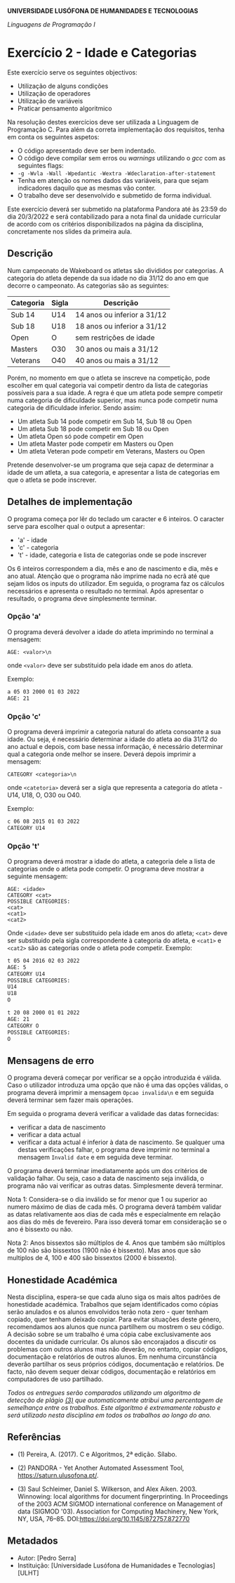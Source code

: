 **UNIVERSIDADE LUSÓFONA DE HUMANIDADES E TECNOLOGIAS**

*Linguagens de Programação I*

# Exercício 2 - Idade e Categorias

Este exercício serve os seguintes objectivos:
- Utilização de alguns condições
- Utilização de operadores
- Utilização de variáveis
- Praticar pensamento algoritmico

Na resolução destes exercícios deve ser utilizada a Linguagem de Programação C. Para além da correta implementação dos requisitos, tenha em conta os seguintes aspetos:
- O código apresentado deve ser bem indentado. 
- O código deve compilar sem erros ou *warnings* utilizando o *gcc* com as seguintes flags:
- `-g -Wvla -Wall -Wpedantic -Wextra -Wdeclaration-after-statement`
- Tenha em atenção os nomes dados das variáveis, para que sejam indicadores daquilo que as mesmas vão conter.
- O trabalho deve ser desenvolvido e submetido de forma individual.

Este exercício deverá ser submetido na plataforma Pandora até às 23:59 do dia 20/3/2022 e será contabilizado para a nota final da unidade curricular de acordo com os critérios disponibilizados na página da disciplina, concretamente nos slides da primeira aula.

## Descrição

Num campeonato de Wakeboard os atletas são divididos por categorias. A categoria do atleta depende da sua idade no dia 31/12 do ano em que decorre o campeonato. As categorias são as seguintes:

| Categoria | Sigla | Descrição                   |
|-----------|-------|-----------------------------|
| Sub 14    | U14   | 14 anos ou inferior a 31/12 |
| Sub 18    | U18   | 18 anos ou inferior a 31/12 |
| Open      | O     | sem restrições de idade     |
| Masters   | O30   | 30 anos ou mais a 31/12     |
| Veterans  | O40   | 40 anos ou mais a 31/12     |

Porém, no momento em que o atleta se inscreve na competição, pode escolher em qual categoria vai competir dentro da lista de categorias possíveis para a sua idade. A regra é que um atleta pode sempre competir numa categoria de dificuldade superior, mas nunca pode competir numa categoria de dificuldade inferior. Sendo assim:
- Um atleta Sub 14 pode competir em Sub 14, Sub 18 ou Open
- Um atleta Sub 18 pode competir em Sub 18 ou Open
- Um atleta Open só pode competir em Open
- Um atleta Master pode competir em Masters ou Open
- Um atleta Veteran pode competir em Veterans, Masters ou Open

Pretende desenvolver-se um programa que seja capaz de determinar a idade de um atleta, a sua categoria, e apresentar a lista de categorias em que o atleta se pode inscrever.

## Detalhes de implementação

O programa começa por lêr do teclado um caracter e 6 inteiros. O caracter serve para escolher qual o output a apresentar:
- 'a' - idade
- 'c' - categoria
- 't' - idade, categoria e lista de categorias onde se pode inscrever

Os 6 inteiros correspondem a dia, mês e ano de nascimento e dia, mês e ano atual. Atenção que o programa não imprime nada no ecrã até que sejam lidos os inputs do utilizador. Em seguida, o programa faz os cálculos necessários e apresenta o resultado no terminal. Após apresentar o resultado, o programa deve simplesmente terminar.

### Opção 'a'
O programa deverá devolver a idade do atleta imprimindo no terminal a mensagem:

```AGE: <valor>\n```

onde `<valor>` deve ser substituido pela idade em anos do atleta.

Exemplo:
```bash
a 05 03 2000 01 03 2022
AGE: 21
```

### Opção 'c'
O programa deverá imprimir a categoria natural do atleta consoante a sua idade. Ou seja, é necessário determinar a idade do atleta ao dia 31/12 do ano actual e depois, com base nessa informação, é necessário determinar qual a categoria onde melhor se insere. Deverá depois imprimir a mensagem:

```CATEGORY <categoria>\n```

onde `<catetoria>` deverá ser a sigla que representa a categoria do atleta - U14, U18, O, O30 ou O40.

Exemplo:
```bash
c 06 08 2015 01 03 2022
CATEGORY U14
```

### Opção 't'


O programa deverá mostrar a idade do atleta, a categoria dele a lista de categorias onde o atleta pode competir. O programa deve mostrar a seguinte mensagem:

```
AGE: <idade>
CATEGORY <cat>
POSSIBLE CATEGORIES:
<cat>
<cat1>
<cat2>
```
Onde `<idade>` deve ser substituido pela idade em anos do atleta; `<cat>` deve ser substituido pela sigla correspondente à categoria do atleta, e `<cat1>` e `<cat2>` são as categorias onde o atleta pode competir. Exemplo:

```bash
t 05 04 2016 02 03 2022
AGE: 5
CATEGORY U14
POSSIBLE CATEGORIES:
U14
U18
O
```

```bash
t 20 08 2000 01 01 2022
AGE: 21
CATEGORY O
POSSIBLE CATEGORIES:
O
```

## Mensagens de erro

O programa deverá começar por verificar se a opção introduzida é válida. Caso o utilizador introduza uma opção que não é uma das opções válidas, o programa deverá imprimir a mensagem ```Opcao invalida\n``` e em seguida deverá terminar sem fazer mais operações.

Em seguida o programa deverá verificar a validade das datas fornecidas: 
- verificar a data de nascimento
- verificar a data actual
- verificar a data actual é inferior à data de nascimento.
Se qualquer uma destas verificações falhar, o programa deve imprimir no terminal a mensagem ```Invalid date``` e em seguida deve terminar.

O programa deverá terminar imediatamente após um dos critérios de validação falhar. Ou seja, caso a data de nascimento seja inválida, o programa não vai verificar as outras datas. Simplesmente deverá terminar.

Nota 1: Considera-se o dia inválido se for menor que 1 ou superior ao numero máximo de dias de cada mês. O programa deverá também validar as datas relativamente aos dias de cada mês e especialmente em relação aos dias do mês de fevereiro. Para isso deverá tomar em consideração se o ano é bissexto ou não. 

Nota 2: Anos bissextos são múltiplos de 4. Anos que também são múltiplos de 100 não são bissextos (1900 não é bissexto). Mas anos que são multiplos de 4, 100 e 400 são bissextos (2000 é bissexto).

## Honestidade Académica

Nesta disciplina, espera-se que cada aluno siga os mais altos padrões de honestidade académica. Trabalhos que sejam identificados como cópias serão anulados e os alunos envolvidos terão nota zero - quer tenham copiado, quer tenham deixado copiar.
Para evitar situações deste género, recomendamos aos alunos que nunca partilhem ou mostrem o seu código.
A decisão sobre se um trabalho é uma cópia cabe exclusivamente aos docentes da unidade curricular.
Os alunos são encorajados a discutir os problemas com outros alunos mas não deverão, no entanto, copiar códigos, documentação e relatórios de outros alunos. Em nenhuma circunstância deverão partilhar os seus próprios códigos, documentação e relatórios. De facto, não devem sequer deixar códigos, documentação e relatórios em computadores de uso partilhado.

*Todos os entregues serão comparados utilizando um algoritmo de detecção de plágio [(3)](#ref3) que automaticamente atribui uma percentagem de semelhança entre os trabalhos. Este algoritmo é extremamente robusto e será utilizado nesta disciplina em todos os trabalhos ao longo do ano.* 

## Referências

<a name="ref1"></a>

* (1) Pereira, A. (2017). C e Algoritmos, 2ª edição. Sílabo.

<a name="ref2"></a>

* (2)  PANDORA - Yet Another Automated Assessment Tool, https://saturn.ulusofona.pt/.

<a name="ref3"></a>

* (3)  Saul Schleimer, Daniel S. Wilkerson, and Alex Aiken. 2003. Winnowing: local algorithms for document fingerprinting. In Proceedings of the 2003 ACM SIGMOD international conference on Management of data (SIGMOD '03). Association for Computing Machinery, New York, NY, USA, 76–85. DOI:https://doi.org/10.1145/872757.872770

## Metadados

* Autor: [Pedro Serra]
* Instituição: [Universidade Lusófona de Humanidades e Tecnologias][ULHT]


